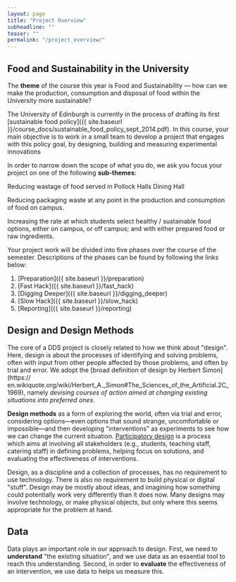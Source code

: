 ```yaml
---
layout: page
title: "Project Overview"
subheadline: ""
teaser: ""
permalink: "/project_overview/"
---
```


## Food and Sustainability in the University

The **theme** of the course this year is Food and Sustainability &mdash; how can we make the production, consumption and disposal of food within the University  more sustainable?

The University of Edinburgh is currently in the process of drafting its first
[sustainable food policy]({{ site.baseurl }}/course_docs/sustainable_food_policy_sept_2014.pdf).  In this course, your main objective is to work in a small team to develop a project that engages with this policy goal, by designing, building and measuring experimental
innovations 


In order to narrow down the scope of what you do, we ask you focus your project on one of the
following **sub-themes**:

<div>
    <div class="medium-panel">
        <p>Reducing wastage of food served in Pollock Halls Dining Hall</p>
    </div>
    <div class="medium-panel">
        <p>Reducing packaging waste at any point in the production and consumption of food on campus.</p>
    </div>
    <div class="medium-panel">
        <p>Increasing the rate at which students select healthy / sustainable food options, either on campus, or off campus; and with either prepared food or raw ingredients.
            </ul>
        </p>
    </div>
</div>

Your project work will be divided into five phases over the course of the
semester. Descriptions of the phases can be found by following the links
below:

1. [Preparation]({{ site.baseurl }}/preparation)
2. [Fast Hack]({{ site.baseurl }}/fast_hack)
3. [Digging Deeper]({{ site.baseurl }}/digging_deeper)
4. [Slow Hack]({{ site.baseurl }}/slow_hack)
5. [Reporting]({{ site.baseurl }}/reporting)

## Design and Design Methods

The core of a DDS project is closely related to how we think about "design".
Here, design is about the processes of identifying and solving problems, often
with input from other people affected by those problems, and often by trial
and error. We adopt the [broad definition of design by Herbert Simon](https://
en.wikiquote.org/wiki/Herbert_A._Simon#The_Sciences_of_the_Artificial.2C_1969), namely 
*devising courses of action aimed at changing existing situations
into preferred ones*.

**Design methods** as a form of exploring the world, often via trial and error, considering
options&mdash;even options that sound strange, uncomfortable or
impossible&mdash;and then developing "interventions" as
experiments to see how we can change the current situation. [Participatory
design](https://en.wikipedia.org/wiki/Participatory_design) is a process which
aims at involving all stakeholders (e.g., students, teaching staff, catering
staff) in defining problems, helping focus on solutions, and evaluating the
effectiveness of interventions.

Design, as a discipline and a collection of processes, has no requirement to
use technology. There is also no requirement to build physical or digital
"stuff". Design may be mostly about ideas, and imagining how something could
potentially work very differently than it does now. Many designs may involve
technology, or make physical objects, but only where this seems appropriate
for the problem at hand.

## Data

Data plays an important role in our approach to design. First, we need to
**understand** "the existing situation", and we use data as an essential tool
to reach this understanding. Second,  in order to **evaluate** the
effectiveness of an intervention, we use data to helps us measure this.















